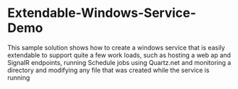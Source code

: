 # Extendable-Windows-Service-Demo
This sample solution shows how to create a windows service that is easily extendable to support quite a few work loads, such as hosting a web ap and SignalR endpoints, running Schedule jobs using Quartz.net and monitoring a directory and modifying any file that was created while the service is running

